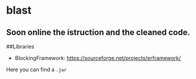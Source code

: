 # blast

## Soon online the istruction and the cleaned code.


##Libraries
- BlockingFramework: https://sourceforge.net/projects/erframework/

Here you can find a ```.jar```